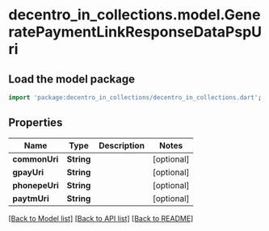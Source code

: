 # decentro_in_collections.model.GeneratePaymentLinkResponseDataPspUri

## Load the model package
```dart
import 'package:decentro_in_collections/decentro_in_collections.dart';
```

## Properties
Name | Type | Description | Notes
------------ | ------------- | ------------- | -------------
**commonUri** | **String** |  | [optional] 
**gpayUri** | **String** |  | [optional] 
**phonepeUri** | **String** |  | [optional] 
**paytmUri** | **String** |  | [optional] 

[[Back to Model list]](../README.md#documentation-for-models) [[Back to API list]](../README.md#documentation-for-api-endpoints) [[Back to README]](../README.md)


